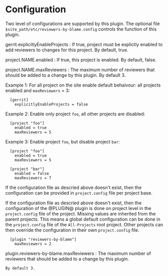 Configuration
=============

Two level of configurations are supported by this plugin. The optional file
`$site_path/etc/reviewers-by-blame.config` controls the function of this
plugin.

gerrit.explicitlyEnableProjects
:       If true, project must be explictly enabled to add reviewers to
        changes for this project.  By default, true.

project.NAME.enabled
:       If true, this project is enabled.  By default, false.

project.NAME.maxReviewers
:       The maximum number of reviewers that should be added to a change by
	this plugin.  By default 3.

Example 1: For all project on the site enable default behaivour: all projects
enabled and `maxReviewers` = 3:

```
  [gerrit]
    explicitlyEnableProjects = false
```
Example 2: Enable only project `foo`, all other projects are disabled:

```
  [project "foo"]
    enabled = true
    maxReviewers = 5
```

Example 3: Enable project `foo`, but disable project `bar`:

```
  [project "foo"]
    enabled = true
    maxReviewers = 5

  [project "bar"]
    enabled = false
    maxReviewers = 7

```

If the configuration file as descried above doesn't exist, then the
configuration can be provided in `project.config` file per project base.

If the configuration file as descried above doesn't exist, then the
configuration of the @PLUGIN@ plugin is done on project level in
the `project.config` file of the project. Missing values are inherited
from the parent projects. This means a global default configuration can
be done in the `project.config` file of the `All-Projects` root project.
Other projects can then override the configuration in their own
`project.config` file.

```
  [plugin "reviewers-by-blame"]
    maxReviewers = 2
```

plugin.reviewers-by-blame.maxReviewers
:	The maximum number of reviewers that should be added to a change by
	this plugin.

	By default 3.
